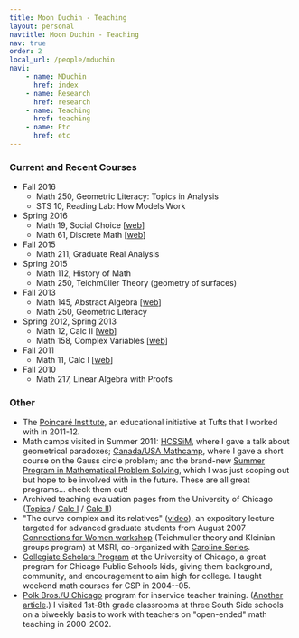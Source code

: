 ```yaml
---
title: Moon Duchin - Teaching
layout: personal
navtitle: Moon Duchin - Teaching
nav: true
order: 2
local_url: /people/mduchin
navi:
    - name: MDuchin
      href: index
    - name: Research
      href: research
    - name: Teaching
      href: teaching
    - name: Etc
      href: etc
---
```


### Current and Recent Courses

* Fall 2016
    * Math 250, Geometric Literacy: Topics in Analysis
    * STS 10, Reading Lab: How Models Work
* Spring 2016
    * Math 19, Social Choice [[web](http://courses.math.tufts.edu/math19/duchin/")]
    * Math 61, Discrete Math [[web](http://courses.math.tufts.edu/math61/)]
* Fall 2015
    * Math 211, Graduate Real Analysis
* Spring 2015
    * Math 112, History of Math
    * Math 250, Teichmüller Theory (geometry of surfaces)
* Fall 2013
    * Math 145, Abstract Algebra [[web](http://gmcninch.math.tufts.edu/Courses/Math145-2013-Fall/Math145-Fall2013.html)]
    * Math 250, Geometric Literacy
* Spring 2012, Spring 2013
    * Math 12, Calc II [[web](http://mduchin.math.tufts.edu/math34/)]
    * Math 158, Complex Variables [[web](http://mduchin.math.tufts.edu/math158/)]
* Fall 2011
    * Math 11, Calc I [[web](http://mduchin.math.tufts.edu/math11/)]
* Fall 2010
    * Math 217, Linear Algebra with Proofs


### Other

* The [Poincaré Institute](http://sites.tufts.edu/poincare/), an educational initiative at Tufts that I worked with in 2011-12.
* Math camps visited in Summer 2011: [HCSSiM](http://www.hcssim.org/), where I gave a talk about geometrical paradoxes; [Canada/USA Mathcamp](http://www.mathcamp.org/), where I gave a short course on the Gauss circle problem; and the brand-new [Summer Program in Mathematical Problem Solving](http://spmps.weebly.com/), which I was just scoping out but hope to be involved with in the future. These are all great programs... check them out!
* Archived teaching evaluation pages from the University of Chicago ([Topics](http://www.math.uchicago.edu/~mduchin/evals/112.htm) / [Calc I](http://www.math.uchicago.edu/~mduchin/evals/151.htm) / [Calc II](http://www.math.uchicago.edu/~mduchin/evals/152.htm))
* "The curve complex and its relatives" ([video](http://www.msri.org/web/msri/online-videos/-/video/showStream/12504/popup)), an expository lecture targeted for advanced graduate students from August 2007 [Connections for Women workshop](https://mduchin.math.tufts.edu/UCD/conn.html) (Teichmuller theory and Kleinian groups program) at MSRI, co-organized with [Caroline Series](http://www2.warwick.ac.uk/fac/sci/maths/people/staff/Caroline_Series/).
* [Collegiate Scholars Program](http://collegiatescholars.uchicago.edu/) at the University of Chicago, a great program for Chicago Public Schools kids, giving them background, community, and encouragement to aim high for college. I taught weekend math courses for CSP in 2004--05.
* [Polk Bros./U Chicago](http://chronicle.uchicago.edu/021107/math.shtml) program for inservice teacher training. ([Another article](http://chronicle.uchicago.edu/070510/skills.shtml).) I visited 1st-8th grade classrooms at three South Side schools on a biweekly basis to work with teachers on "open-ended" math teaching in 2000-2002. 
